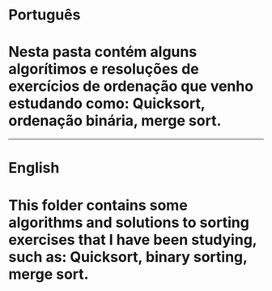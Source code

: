 # Português

# Nesta pasta contém alguns algorítimos e resoluções de exercícios de ordenação que venho estudando como: Quicksort, ordenação binária, merge sort.

---

# English

# This folder contains some algorithms and solutions to sorting exercises that I have been studying, such as: Quicksort, binary sorting, merge sort.
